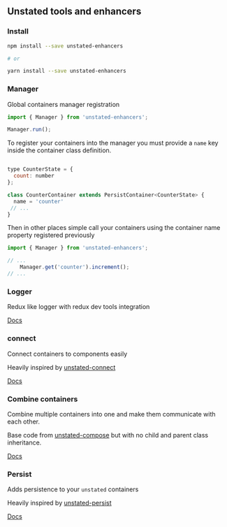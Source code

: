 ## Unstated tools and enhancers

### Install

```bash
npm install --save unstated-enhancers

# or

yarn install --save unstated-enhancers
```

### Manager


Global containers manager registration

```js
import { Manager } from 'unstated-enhancers';

Manager.run();
```

To register your containers into the manager you must provide a `name` key inside the container class definition.

```js

type CounterState = {
  count: number
};

class CounterContainer extends PersistContainer<CounterState> {
  name = 'counter'
 // ...
}
```

Then in other places simple call your containers using the container name property registered previously

```js
import { Manager } from 'unstated-enhancers';

// ...
    Manager.get('counter').increment();
// ...
```

### Logger

Redux like logger with redux dev tools integration

[Docs](https://github.com/xaamin/unstated-enhancers/blob/master/docs/unstated-logger.md)

### connect

Connect containers to components easily

Heavily inspired by [unstated-connect](https://github.com/goncy/unstated-connect)

[Docs](https://github.com/xaamin/unstated-enhancers/blob/master/docs/unstated-connect.md)

### Combine containers

Combine multiple containers into one and make them communicate with each other.

Base code from [unstated-compose](https://github.com/fabiospampinato/unstated-compose) but with no child and parent class inheritance.

[Docs](https://github.com/xaamin/unstated-enhancers/blob/master/docs/unstated-combine.md)

### Persist

Adds persistence to your `unstated` containers

Heavily inspired by [unstated-persist](https://github.com/rt2zz/unstated-persist)

[Docs](https://github.com/xaamin/unstated-enhancers/blob/master/docs/unstated-persist.md)
